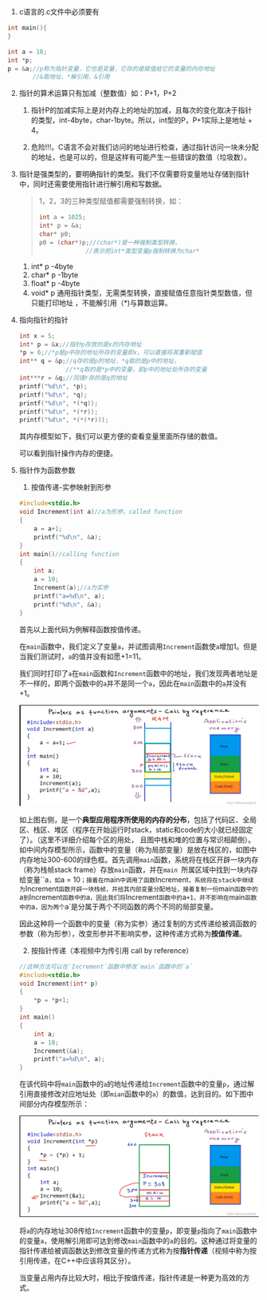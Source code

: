 1. c语言的.c文件中必须要有

```c
int main(){
}
```

```c
int a = 10;
int *p;
p = &a;//p称为指针变量，它也是变量，它存的是赋值给它的变量的内存地址
       //&取地址、*解引用、&引用
```

2. 指针的算术运算只有加减（整数值）如：P+1，P+2

   1. 指针P的加减实际上是对内存上的地址的加减，且每次的变化取决于指针的类型，int-4byte，char-1byte。所以，int型的P，P+1实际上是地址 + 4。

   1. 危险!!!。C语言不会对我们访问的地址进行检查，通过指针访问一块未分配的地址，也是可以的，但是这样有可能产生一些错误的数值（垃圾数）。

3. 指针是强类型的，要明确指针的类型。我们不仅需要将变量地址存储到指针中，同时还需要使用指针进行解引用和写数据。

   > 1，2，3的三种类型赋值都需要强制转换，如：
   >
   > ```c
   > int a = 1025;
   > int* p = &a; 
   > char* p0; 
   > p0 = (char*)p;//(char*)是一种强制类型转换，
   >              //表示把int*类型变量p强制转换为char*
   > ```

   1. int* p -4byte
   2. char* p -1byte
   3. float* p -4byte
   4. void* p 通用指针类型，无需类型转换，直接赋值任意指针类型数值，但只能打印地址 ，不能解引用（*)与算数运算。

4. 指向指针的指针

   ```c
   int x = 5;
   int* p = &x;//指针p存放的是x的内存地址
   *p = 6;//*p是p中存的地址所存的变量即x，可以直接将其重新赋值
   int** q = &p;//q存的是p的地址，*q取的是p中的地址，
                //**q取的是*p中的变量，即p中的地址处所存的变量
   int***r = &q;//同理r存的是q的地址
   printf("%d\n", *p); 
   printf("%d\n", *q); 
   printf("%d\n", *(*q)); 
   printf("%d\n", *(*r)); 
   printf("%d\n", *(*(*r))); 
   ```

   其内存模型如下，我们可以更方便的查看变量里面所存储的数值。

   可以看到指针操作内存的便捷。

   

5. 指针作为函数参数

   1. 按值传递-实参映射到形参

   ```c
   #include<stdio.h>
   void Increment(int a)//a为形参，called function
   {
       a = a+1;
       printf("%d\n", &a);
   }
   int main()//calling function
   {
       int a;
       a = 10;
       Increment(a);//a为实参
       printf("a=%d\n", a);
       printf("%d\n", &a);
   }
   ```

   首先以上面代码为例解释函数按值传递。

   在`main`函数中，我们定义了变量`a`，并试图调用`Increment`函数使`a`增加1。但是当我们测试时，`a`的值并没有如愿+1=11。

   我们同时打印了`a`在`main`函数和`Increment`函数中的地址，我们发现两者地址是不一样的，即两个函数中的`a`并不是同一个`a`，因此在`main`函数中的`a`并没有+1。

   ![](./image/watermark,type_d3F5LXplbmhlaQ,shadow_50,text_Q1NETiBAemhhc2h1bmcwMDE=,size_20,color_FFFFFF,t_70,g_se,x_16-1677144859640-42.png)

   如上图右侧，是一个**典型应用程序所使用的内存的分布**，包括了代码区、全局区、栈区、堆区（程序在开始运行时stack，static和code的大小就已经固定了）。（这里不详细介绍每个区的用处， 且图中栈和堆的位置与常识相颠倒）。如中间内存模型所示，函数中的变量（称为局部变量）是放在栈区的，如图中内存地址300-600的绿色框。首先调用`main`函数，系统将在栈区开辟一块内存（称为栈帧stack frame）存放`main`函数，并在`main `所属区域中找到一块内存给变量``a`，如`a = 10`；接着在`main`中调用了函数`Increment`，系统将在stack中继续为`Increment`函数开辟一块栈帧，并给其内部变量分配地址，接着复制一份`main`函数中的`a`到`Increment`函数中的`a`，因此我们将`Increment`函数中的`a`+1，并不影响在`main`函数中的`a`，因为两个`a`是分属于两个不同函数的两个不同的局部变量。

   因此这种将一个函数中的变量（称为实参）通过复制的方式传递给被调函数的参数（称为形参），改变形参并不影响实参，这种传递方式称为**按值传递**。

   2. 按指针传递（本视频中为传引用 call by reference）

   ```c
   //这种方法可以在`Increment`函数中修改`main`函数中的`a`
   #include<stdio.h>
   void Increment(int* p)
   {
       *p = *p+1;
   }
   int main()
   {
       int a;
       a = 10;
       Increment(&a);
       printf("a=%d\n", a);
   }
   ```

   在该代码中将`main`函数中的`a`的地址传递给`Increment`函数中的变量`p`，通过解引用直接修改对应地址处（即`mian`函数中的`a`）的数值，达到目的。如下图中间部分内存模型所示：

   ![](./image/watermark,type_d3F5LXplbmhlaQ,shadow_50,text_Q1NETiBAemhhc2h1bmcwMDE=,size_20,color_FFFFFF,t_70,g_se,x_16-1677144859641-43.png)

   将`a`的内存地址308传给`Increment`函数中的变量`p`，即变量`p`指向了`main`函数中的变量`a`，使用解引用即可达到修改`main`函数中的`a`的目的。这种通过将变量的指针传递给被调函数达到修改变量的传递方式称为按**指针传递**（视频中称为按引用传递，在C++中应该将其区分）。

   当变量占用内存比较大时，相比于按值传递，指针传递是一种更为高效的方式。

